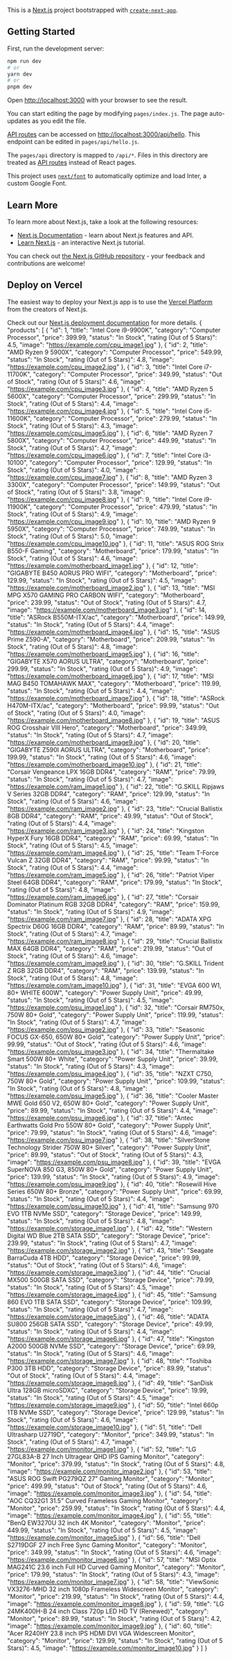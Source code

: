 This is a [Next.js](https://nextjs.org/) project bootstrapped with [`create-next-app`](https://github.com/vercel/next.js/tree/canary/packages/create-next-app).

## Getting Started

First, run the development server:

```bash
npm run dev
# or
yarn dev
# or
pnpm dev
```

Open [http://localhost:3000](http://localhost:3000) with your browser to see the result.

You can start editing the page by modifying `pages/index.js`. The page auto-updates as you edit the file.

[API routes](https://nextjs.org/docs/api-routes/introduction) can be accessed on [http://localhost:3000/api/hello](http://localhost:3000/api/hello). This endpoint can be edited in `pages/api/hello.js`.

The `pages/api` directory is mapped to `/api/*`. Files in this directory are treated as [API routes](https://nextjs.org/docs/api-routes/introduction) instead of React pages.

This project uses [`next/font`](https://nextjs.org/docs/basic-features/font-optimization) to automatically optimize and load Inter, a custom Google Font.

## Learn More

To learn more about Next.js, take a look at the following resources:

- [Next.js Documentation](https://nextjs.org/docs) - learn about Next.js features and API.
- [Learn Next.js](https://nextjs.org/learn) - an interactive Next.js tutorial.

You can check out [the Next.js GitHub repository](https://github.com/vercel/next.js/) - your feedback and contributions are welcome!

## Deploy on Vercel

The easiest way to deploy your Next.js app is to use the [Vercel Platform](https://vercel.com/new?utm_medium=default-template&filter=next.js&utm_source=create-next-app&utm_campaign=create-next-app-readme) from the creators of Next.js.

Check out our [Next.js deployment documentation](https://nextjs.org/docs/deployment) for more details.
{
  "products": [
    {
      "id": 1,
      "title": "Intel Core i9-9900K",
      "category": "Computer Processor",
      "price": 399.99,
      "status": "In Stock",
      "rating (Out of 5 Stars)": 4.5,
      "image": "https://example.com/cpu_image1.jpg"
    },
    {
      "id": 2,
      "title": "AMD Ryzen 9 5900X",
      "category": "Computer Processor",
      "price": 549.99,
      "status": "In Stock",
      "rating (Out of 5 Stars)": 4.8,
      "image": "https://example.com/cpu_image2.jpg"
    },
    {
      "id": 3,
      "title": "Intel Core i7-11700K",
      "category": "Computer Processor",
      "price": 349.99,
      "status": "Out of Stock",
      "rating (Out of 5 Stars)": 4.6,
      "image": "https://example.com/cpu_image3.jpg"
    },
    {
      "id": 4,
      "title": "AMD Ryzen 5 5600X",
      "category": "Computer Processor",
      "price": 299.99,
      "status": "In Stock",
      "rating (Out of 5 Stars)": 4.4,
      "image": "https://example.com/cpu_image4.jpg"
    },
    {
      "id": 5,
      "title": "Intel Core i5-11600K",
      "category": "Computer Processor",
      "price": 279.99,
      "status": "In Stock",
      "rating (Out of 5 Stars)": 4.3,
      "image": "https://example.com/cpu_image5.jpg"
    },
    {
      "id": 6,
      "title": "AMD Ryzen 7 5800X",
      "category": "Computer Processor",
      "price": 449.99,
      "status": "In Stock",
      "rating (Out of 5 Stars)": 4.7,
      "image": "https://example.com/cpu_image6.jpg"
    },
    {
      "id": 7,
      "title": "Intel Core i3-10100",
      "category": "Computer Processor",
      "price": 129.99,
      "status": "In Stock",
      "rating (Out of 5 Stars)": 4.0,
      "image": "https://example.com/cpu_image7.jpg"
    },
    {
      "id": 8,
      "title": "AMD Ryzen 3 3300X",
      "category": "Computer Processor",
      "price": 149.99,
      "status": "Out of Stock",
      "rating (Out of 5 Stars)": 3.8,
      "image": "https://example.com/cpu_image8.jpg"
    },
    {
      "id": 9,
      "title": "Intel Core i9-11900K",
      "category": "Computer Processor",
      "price": 479.99,
      "status": "In Stock",
      "rating (Out of 5 Stars)": 4.9,
      "image": "https://example.com/cpu_image9.jpg"
    },
    {
      "id": 10,
      "title": "AMD Ryzen 9 5950X",
      "category": "Computer Processor",
      "price": 749.99,
      "status": "In Stock",
      "rating (Out of 5 Stars)": 5.0,
      "image": "https://example.com/cpu_image10.jpg"
    },
    {
      "id": 11,
      "title": "ASUS ROG Strix B550-F Gaming",
      "category": "Motherboard",
      "price": 179.99,
      "status": "In Stock",
      "rating (Out of 5 Stars)": 4.6,
      "image": "https://example.com/motherboard_image1.jpg"
    },
    {
      "id": 12,
      "title": "GIGABYTE B450 AORUS PRO WIFI",
      "category": "Motherboard",
      "price": 129.99,
      "status": "In Stock",
      "rating (Out of 5 Stars)": 4.5,
      "image": "https://example.com/motherboard_image2.jpg"
    },
    {
      "id": 13,
      "title": "MSI MPG X570 GAMING PRO CARBON WIFI",
      "category": "Motherboard",
      "price": 239.99,
      "status": "Out of Stock",
      "rating (Out of 5 Stars)": 4.7,
      "image": "https://example.com/motherboard_image3.jpg"
    },
    {
      "id": 14,
      "title": "ASRock B550M-ITX/ac",
      "category": "Motherboard",
      "price": 149.99,
      "status": "In Stock",
      "rating (Out of 5 Stars)": 4.4,
      "image": "https://example.com/motherboard_image4.jpg"
    },
    {
      "id": 15,
      "title": "ASUS Prime Z590-A",
      "category": "Motherboard",
      "price": 209.99,
      "status": "In Stock",
      "rating (Out of 5 Stars)": 4.8,
      "image": "https://example.com/motherboard_image5.jpg"
    },
    {
      "id": 16,
      "title": "GIGABYTE X570 AORUS ULTRA",
      "category": "Motherboard",
      "price": 299.99,
      "status": "In Stock",
      "rating (Out of 5 Stars)": 4.9,
      "image": "https://example.com/motherboard_image6.jpg"
    },
    {
      "id": 17,
      "title": "MSI MAG B450 TOMAHAWK MAX",
      "category": "Motherboard",
      "price": 119.99,
      "status": "In Stock",
      "rating (Out of 5 Stars)": 4.4,
      "image": "https://example.com/motherboard_image7.jpg"
    },
    {
      "id": 18,
      "title": "ASRock H470M-ITX/ac",
      "category": "Motherboard",
      "price": 99.99,
      "status": "Out of Stock",
      "rating (Out of 5 Stars)": 4.0,
      "image": "https://example.com/motherboard_image8.jpg"
    },
    {
      "id": 19,
      "title": "ASUS ROG Crosshair VIII Hero",
      "category": "Motherboard",
      "price": 349.99,
      "status": "In Stock",
      "rating (Out of 5 Stars)": 4.7,
      "image": "https://example.com/motherboard_image9.jpg"
    },
    {
      "id": 20,
      "title": "GIGABYTE Z590I AORUS ULTRA",
      "category": "Motherboard",
      "price": 199.99,
      "status": "In Stock",
      "rating (Out of 5 Stars)": 4.6,
      "image": "https://example.com/motherboard_image10.jpg"
    },
    {
      "id": 21,
      "title": "Corsair Vengeance LPX 16GB DDR4",
      "category": "RAM",
      "price": 79.99,
      "status": "In Stock",
      "rating (Out of 5 Stars)": 4.7,
      "image": "https://example.com/ram_image1.jpg"
    },
    {
      "id": 22,
      "title": "G.SKILL Ripjaws V Series 32GB DDR4",
      "category": "RAM",
      "price": 129.99,
      "status": "In Stock",
      "rating (Out of 5 Stars)": 4.6,
      "image": "https://example.com/ram_image2.jpg"
    },
    {
      "id": 23,
      "title": "Crucial Ballistix 8GB DDR4",
      "category": "RAM",
      "price": 49.99,
      "status": "Out of Stock",
      "rating (Out of 5 Stars)": 4.4,
      "image": "https://example.com/ram_image3.jpg"
    },
    {
      "id": 24,
      "title": "Kingston HyperX Fury 16GB DDR4",
      "category": "RAM",
      "price": 69.99,
      "status": "In Stock",
      "rating (Out of 5 Stars)": 4.5,
      "image": "https://example.com/ram_image4.jpg"
    },
    {
      "id": 25,
      "title": "Team T-Force Vulcan Z 32GB DDR4",
      "category": "RAM",
      "price": 99.99,
      "status": "In Stock",
      "rating (Out of 5 Stars)": 4.4,
      "image": "https://example.com/ram_image5.jpg"
    },
    {
      "id": 26,
      "title": "Patriot Viper Steel 64GB DDR4",
      "category": "RAM",
      "price": 179.99,
      "status": "In Stock",
      "rating (Out of 5 Stars)": 4.8,
      "image": "https://example.com/ram_image6.jpg"
    },
    {
      "id": 27,
      "title": "Corsair Dominator Platinum RGB 32GB DDR4",
      "category": "RAM",
      "price": 159.99,
      "status": "In Stock",
      "rating (Out of 5 Stars)": 4.9,
      "image": "https://example.com/ram_image7.jpg"
    },
    {
      "id": 28,
      "title": "ADATA XPG Spectrix D60G 16GB DDR4",
      "category": "RAM",
      "price": 89.99,
      "status": "In Stock",
      "rating (Out of 5 Stars)": 4.7,
      "image": "https://example.com/ram_image8.jpg"
    },
    {
      "id": 29,
      "title": "Crucial Ballistix MAX 64GB DDR4",
      "category": "RAM",
      "price": 219.99,
      "status": "Out of Stock",
      "rating (Out of 5 Stars)": 4.6,
      "image": "https://example.com/ram_image9.jpg"
    },
    {
      "id": 30,
      "title": "G.SKILL Trident Z RGB 32GB DDR4",
      "category": "RAM",
      "price": 139.99,
      "status": "In Stock",
      "rating (Out of 5 Stars)": 4.8,
      "image": "https://example.com/ram_image10.jpg"
    },
    {
      "id": 31,
      "title": "EVGA 600 W1, 80+ WHITE 600W",
      "category": "Power Supply Unit",
      "price": 49.99,
      "status": "In Stock",
      "rating (Out of 5 Stars)": 4.5,
      "image": "https://example.com/psu_image1.jpg"
    },
    {
      "id": 32,
      "title": "Corsair RM750x, 750W 80+ Gold",
      "category": "Power Supply Unit",
      "price": 119.99,
      "status": "In Stock",
      "rating (Out of 5 Stars)": 4.7,
      "image": "https://example.com/psu_image2.jpg"
    },
    {
      "id": 33,
      "title": "Seasonic FOCUS GX-650, 650W 80+ Gold",
      "category": "Power Supply Unit",
      "price": 99.99,
      "status": "Out of Stock",
      "rating (Out of 5 Stars)": 4.6,
      "image": "https://example.com/psu_image3.jpg"
    },
    {
      "id": 34,
      "title": "Thermaltake Smart 500W 80+ White",
      "category": "Power Supply Unit",
      "price": 39.99,
      "status": "In Stock",
      "rating (Out of 5 Stars)": 4.3,
      "image": "https://example.com/psu_image4.jpg"
    },
    {
      "id": 35,
      "title": "NZXT C750, 750W 80+ Gold",
      "category": "Power Supply Unit",
      "price": 109.99,
      "status": "In Stock",
      "rating (Out of 5 Stars)": 4.8,
      "image": "https://example.com/psu_image5.jpg"
    },
    {
      "id": 36,
      "title": "Cooler Master MWE Gold 650 V2, 650W 80+ Gold",
      "category": "Power Supply Unit",
      "price": 89.99,
      "status": "In Stock",
      "rating (Out of 5 Stars)": 4.4,
      "image": "https://example.com/psu_image6.jpg"
    },
    {
      "id": 37,
      "title": "Antec Earthwatts Gold Pro 550W 80+ Gold",
      "category": "Power Supply Unit",
      "price": 79.99,
      "status": "In Stock",
      "rating (Out of 5 Stars)": 4.6,
      "image": "https://example.com/psu_image7.jpg"
    },
    {
      "id": 38,
      "title": "SilverStone Technology Strider 750W 80+ Silver",
      "category": "Power Supply Unit",
      "price": 89.99,
      "status": "Out of Stock",
      "rating (Out of 5 Stars)": 4.3,
      "image": "https://example.com/psu_image8.jpg"
    },
    {
      "id": 39,
      "title": "EVGA SuperNOVA 850 G3, 850W 80+ Gold",
      "category": "Power Supply Unit",
      "price": 139.99,
      "status": "In Stock",
      "rating (Out of 5 Stars)": 4.9,
      "image": "https://example.com/psu_image9.jpg"
    },
    {
      "id": 40,
      "title": "Rosewill Hive Series 650W 80+ Bronze",
      "category": "Power Supply Unit",
      "price": 69.99,
      "status": "In Stock",
      "rating (Out of 5 Stars)": 4.4,
      "image": "https://example.com/psu_image10.jpg"
    },
    {
      "id": 41,
      "title": "Samsung 970 EVO 1TB NVMe SSD",
      "category": "Storage Device",
      "price": 149.99,
      "status": "In Stock",
      "rating (Out of 5 Stars)": 4.8,
      "image": "https://example.com/storage_image1.jpg"
    },
    {
      "id": 42,
      "title": "Western Digital WD Blue 2TB SATA SSD",
      "category": "Storage Device",
      "price": 239.99,
      "status": "In Stock",
      "rating (Out of 5 Stars)": 4.7,
      "image": "https://example.com/storage_image2.jpg"
    },
    {
      "id": 43,
      "title": "Seagate BarraCuda 4TB HDD",
      "category": "Storage Device",
      "price": 99.99,
      "status": "Out of Stock",
      "rating (Out of 5 Stars)": 4.6,
      "image": "https://example.com/storage_image3.jpg"
    },
    {
      "id": 44,
      "title": "Crucial MX500 500GB SATA SSD",
      "category": "Storage Device",
      "price": 79.99,
      "status": "In Stock",
      "rating (Out of 5 Stars)": 4.5,
      "image": "https://example.com/storage_image4.jpg"
    },
    {
      "id": 45,
      "title": "Samsung 860 EVO 1TB SATA SSD",
      "category": "Storage Device",
      "price": 109.99,
      "status": "In Stock",
      "rating (Out of 5 Stars)": 4.7,
      "image": "https://example.com/storage_image5.jpg"
    },
    {
      "id": 46,
      "title": "ADATA SU800 256GB SATA SSD",
      "category": "Storage Device",
      "price": 49.99,
      "status": "In Stock",
      "rating (Out of 5 Stars)": 4.4,
      "image": "https://example.com/storage_image6.jpg"
    },
    {
      "id": 47,
      "title": "Kingston A2000 500GB NVMe SSD",
      "category": "Storage Device",
      "price": 69.99,
      "status": "In Stock",
      "rating (Out of 5 Stars)": 4.6,
      "image": "https://example.com/storage_image7.jpg"
    },
    {
      "id": 48,
      "title": "Toshiba P300 3TB HDD",
      "category": "Storage Device",
      "price": 89.99,
      "status": "Out of Stock",
      "rating (Out of 5 Stars)": 4.4,
      "image": "https://example.com/storage_image8.jpg"
    },
    {
      "id": 49,
      "title": "SanDisk Ultra 128GB microSDXC",
      "category": "Storage Device",
      "price": 19.99,
      "status": "In Stock",
      "rating (Out of 5 Stars)": 4.5,
      "image": "https://example.com/storage_image9.jpg"
    },
    {
      "id": 50,
      "title": "Intel 660p 1TB NVMe SSD",
      "category": "Storage Device",
      "price": 129.99,
      "status": "In Stock",
      "rating (Out of 5 Stars)": 4.6,
      "image": "https://example.com/storage_image10.jpg"
    },
    {
      "id": 51,
      "title": "Dell Ultrasharp U2719D",
      "category": "Monitor",
      "price": 349.99,
      "status": "In Stock",
      "rating (Out of 5 Stars)": 4.7,
      "image": "https://example.com/monitor_image1.jpg"
    },
    {
      "id": 52,
      "title": "LG 27GL83A-B 27 Inch Ultragear QHD IPS Gaming Monitor",
      "category": "Monitor",
      "price": 379.99,
      "status": "In Stock",
      "rating (Out of 5 Stars)": 4.8,
      "image": "https://example.com/monitor_image2.jpg"
    },
    {
      "id": 53,
      "title": "ASUS ROG Swift PG279QZ 27” Gaming Monitor",
      "category": "Monitor",
      "price": 499.99,
      "status": "Out of Stock",
      "rating (Out of 5 Stars)": 4.6,
      "image": "https://example.com/monitor_image3.jpg"
    },
    {
      "id": 54,
      "title": "AOC CQ32G1 31.5” Curved Frameless Gaming Monitor",
      "category": "Monitor",
      "price": 259.99,
      "status": "In Stock",
      "rating (Out of 5 Stars)": 4.4,
      "image": "https://example.com/monitor_image4.jpg"
    },
    {
      "id": 55,
      "title": "BenQ EW3270U 32 inch 4K Monitor",
      "category": "Monitor",
      "price": 449.99,
      "status": "In Stock",
      "rating (Out of 5 Stars)": 4.5,
      "image": "https://example.com/monitor_image5.jpg"
    },
    {
      "id": 56,
      "title": "Dell S2719DGF 27 inch Free Sync Gaming Monitor",
      "category": "Monitor",
      "price": 349.99,
      "status": "In Stock",
      "rating (Out of 5 Stars)": 4.6,
      "image": "https://example.com/monitor_image6.jpg"
    },
    {
      "id": 57,
      "title": "MSI Optix MAG241C 23.6 inch Full HD Curved Gaming Monitor",
      "category": "Monitor",
      "price": 179.99,
      "status": "In Stock",
      "rating (Out of 5 Stars)": 4.3,
      "image": "https://example.com/monitor_image7.jpg"
    },
    {
      "id": 58,
      "title": "ViewSonic VX3276-MHD 32 inch 1080p Frameless Widescreen Monitor",
      "category": "Monitor",
      "price": 219.99,
      "status": "In Stock",
      "rating (Out of 5 Stars)": 4.4,
      "image": "https://example.com/monitor_image8.jpg"
    },
    {
      "id": 59,
      "title": "LG 24MK400H-B 24 inch Class 720p LED HD TV (Renewed)",
      "category": "Monitor",
      "price": 89.99,
      "status": "In Stock",
      "rating (Out of 5 Stars)": 4.2,
      "image": "https://example.com/monitor_image9.jpg"
    },
    {
      "id": 60,
      "title": "Acer R240HY 23.8 inch IPS HDMI DVI VGA Widescreen Monitor",
      "category": "Monitor",
      "price": 129.99,
      "status": "In Stock",
      "rating (Out of 5 Stars)": 4.5,
      "image": "https://example.com/monitor_image10.jpg"
    }
  ]
}
